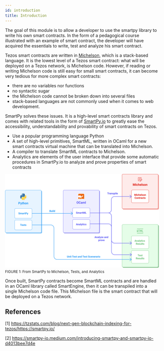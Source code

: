 ```yaml
---
id: introduction
title: Introduction
---
```


The goal of this module is to allow a developer to use the smartpy library to write his own smart contracts.
In the form of a pedagogical course illustrated with an example of smart contract,
the developer will have acquired the essentials to write, test and analyze his smart contract.

Tezos smart contracts are written in [Michelson](https://opentezos.com/michelson), which is a stack-based language.
It is the lowest level of a Tezos smart contract: what will be deployed on a Tezos network, is Michelson code.
However, if reading or writing Michelson code is still easy for small smart contracts,
it can become very tedious for more complex smart contracts:
- there are no variables nor functions
- no syntactic sugar
- the Michelson code cannot be broken down into several files
- stack-based languages are not commonly used when it comes to web development.

SmartPy solves these issues.
It is a high-level smart contracts library
and comes with related tools in the form of [SmartPy.io](https://smartpy.io/) to greatly ease
the accessibility, understandability and provability of smart contracts on Tezos.
- Use a popular programming language Python
- A set of high-level primitives, SmartML, written in OCaml for a new smart contracts virtual machine 
  that can be translated into Michelson.
- A compiler to translate SmartML contracts to Michelson.
- Analytics are elements of the user interface that provide some automatic procedures in SmartPy.io 
  to analyze and prove properties of smart contracts
  
![](../../static/img/smartpy/smartpy_intro.svg)
<small className="figure">FIGURE 1: From SmartPy to Michelson, Tests, and Analytics </small>

Once built, SmartPy contracts become SmartML contracts 
and are handled in an OCaml library called SmartEngine,
then it can be transpiled into a single Michelson code file.
This Michelson file is the smart contract that will be deployed on a Tezos network.

## References

[1] https://tzstats.com/blog/next-gen-blockchain-indexing-for-tezos/https://smartpy.io/

[2] https://smartpy-io.medium.com/introducing-smartpy-and-smartpy-io-d4013bee7d4e